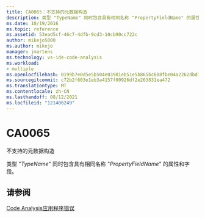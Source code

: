 ```yaml
---
title: CA0065：不支持的元数据构造
description: 类型 "TypeName" 同时包含具有相同名称 "PropertyFieldName" 的属性和字段。
ms.date: 10/19/2016
ms.topic: reference
ms.assetid: 53ead5cf-46c7-4dfb-9cd3-10cb90cc722c
author: mikejo5000
ms.author: mikejo
manager: jmartens
ms.technology: vs-ide-code-analysis
ms.workload:
- multiple
ms.openlocfilehash: 0199b7e0d5e5b504e03981eb51e5b865bc608fbe04a2262dbd15db7fba0b22fc
ms.sourcegitcommit: c72b2f603e1eb3a4157f00926df2e263831ea472
ms.translationtype: MT
ms.contentlocale: zh-CN
ms.lasthandoff: 08/12/2021
ms.locfileid: "121406249"
---
```

# <a name="ca0065"></a>CA0065

不支持的元数据构造

类型 "*TypeName*" 同时包含具有相同名称 "*PropertyFieldName*" 的属性和字段。

## <a name="see-also"></a>请参阅
[Code Analysis应用程序错误](../code-quality/code-analysis-application-errors.md)
